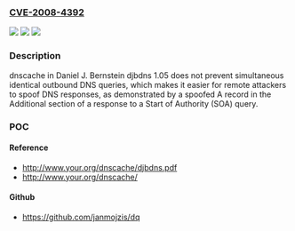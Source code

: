 ### [CVE-2008-4392](https://cve.mitre.org/cgi-bin/cvename.cgi?name=CVE-2008-4392)
![](https://img.shields.io/static/v1?label=Product&message=n%2Fa&color=blue)
![](https://img.shields.io/static/v1?label=Version&message=n%2Fa&color=blue)
![](https://img.shields.io/static/v1?label=Vulnerability&message=n%2Fa&color=brighgreen)

### Description

dnscache in Daniel J. Bernstein djbdns 1.05 does not prevent simultaneous identical outbound DNS queries, which makes it easier for remote attackers to spoof DNS responses, as demonstrated by a spoofed A record in the Additional section of a response to a Start of Authority (SOA) query.

### POC

#### Reference
- http://www.your.org/dnscache/djbdns.pdf
- http://www.your.org/dnscache/

#### Github
- https://github.com/janmojzis/dq

